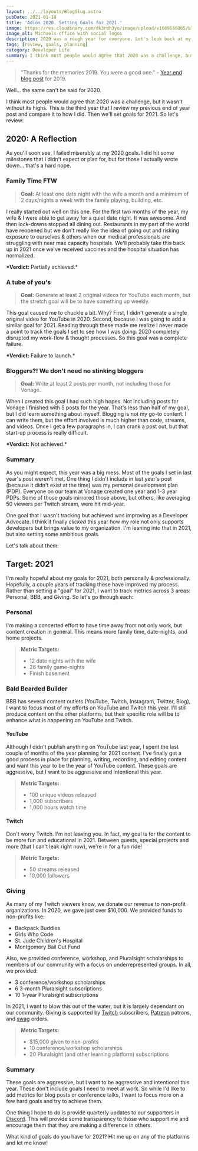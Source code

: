 ```yaml
---
layout: ../../layouts/BlogSlug.astro
pubDate: 2021-01-18
title: 'Adiós 2020. Setting Goals for 2021.'
image: https://res.cloudinary.com/dk3rdh3yo/image/upload/v1669586065/blog/goals-for-2021/cover_tgzhck.png
image_alt: Michaels office with social logos
description: 2020 was a rough year for everyone. Let's look back at my start of the year goals and see how I did and then set goals for 2021.
tags: [review, goals, planning]
category: Developer Life
summary: I think most people would agree that 2020 was a challenge, but it wasn't without its highs. This is the third year that I review my previous end of year post and compare it to how I did.
---
```


> "Thanks for the memories 2019. You were a good one." - [Year end blog post](https://baldbeardedbuilder.com/blog/2019-year-in-review/) for 2019.

Well... the same can't be said for 2020.

I think most people would agree that 2020 was a challenge, but it wasn't without its highs. This is the third
year that I review my previous end of year post and compare it to how I did. Then we'll set goals for 2021. So
let's review:

<!--more-->

## 2020: A Reflection

As you'll soon see, I failed miserably at my 2020 goals. I did hit some milestones that I didn't expect or
plan for, but for those I actually wrote down... that's a hard nope.

### Family Time FTW

> **Goal:** At least one date night with the wife a month and a minimum of 2 days/nights a week with the family playing, building, etc.

I really started out well on this one. For the first two months of the year, my wife & I were able to get away for
a quiet date night. It was awesome. And then lock-downs stopped all dining out. Restaurants in my part of the world
have reopened but we don't really like the idea of going out and risking exposure to ourselves &amp; others when
our medical professionals are struggling with near max capacity hospitals. We'll probably take this back up in 2021
once we've received vaccines and the hospital situation has normalized.

**\*Verdict:** Partially achieved.\*

### A tube of you's

> **Goal:** Generate at least 2 original videos for YouTube each month, but the stretch goal will be to have something up weekly.

This goal caused me to chuckle a bit. Why? First, I didn't generate a single original video for YouTube in 2020. Second, because I was going to add a similar goal for 2021. Reading through these made me realize I never made a point to track
the goals I set to see how I was doing. 2020 completely disrupted my work-flow & thought processes. So this goal was
a complete failure.

**\*Verdict:** Failure to launch.\*

### Bloggers?! We don't need no stinking bloggers

> **Goal:** Write at least 2 posts per month, not including those for Vonage.

When I created this goal I had such high hopes. Not including posts for Vonage I finished with 5 posts for the year.
That's less than half of my goal, but I did learn something about myself. Blogging is not my go-to content. I can write
them, but the effort involved is much higher than code, streams, and videos. Once I get a few paragraphs in, I can
crank a post out, but that start-up process is really difficult.

**\*Verdict:** Not achieved.\*

### Summary

As you might expect, this year was a big mess. Most of the goals I set in last year's post weren't met. One thing I
didn't include in last year's post (because it didn't exist at the time) was my personal development plan (PDP).
Everyone on our team at Vonage created one year and 1-3 year PDPs. Some of those goals mirrored those above, but others,
like averaging 50 viewers per Twitch stream, were hit mid-year.

One goal that I wasn't tracking but achieved was improving as a Developer Advocate. I think it finally _clicked_ this
year how my role not only supports developers but brings value to my organization. I'm leaning into that in 2021, but
also setting some ambitious goals.

Let's talk about them:

## Target: 2021

I'm really hopeful about my goals for 2021, both personally &amp; professionally. Hopefully, a couple years of tracking
these have improved my process. Rather than setting a "goal" for 2021, I want to track metrics across 3 areas: Personal, BBB, and Giving. So let's go through each:

### Personal

I'm making a concerted effort to have time away from not only work, but content creation in general. This means more
family time, date-nights, and home projects.

> **Metric Targets:**
>
> - 12 date nights with the wife
> - 26 family game-nights
> - Finish basement

### Bald Bearded Builder

BBB has several content outlets (YouTube, Twitch, Instagram, Twitter, Blog), I want to focus most of my efforts on
YouTube and Twitch this year. I'll still produce content on the other platforms, but their specific role will be to
enhance what is happening on YouTube and Twitch.

#### YouTube

Although I didn't publish anything on YouTube last year, I spent the last couple of months of the year planning for 2021
content. I've finally got a good process in place for planning, writing, recording, and editing content and want this
year to be the year of YouTube content. These goals are aggressive, but I want to be aggressive and intentional this
year.

> **Metric Targets:**
>
> - 100 unique videos released
> - 1,000 subscribers
> - 1,000 hours watch time

#### Twitch

Don't worry Twitch. I'm not leaving you. In fact, my goal is for the content to be more fun and educational in 2021.
Between guests, special projects and more (that I can't leak right now), we're in for a fun ride!

> **Metric Targets:**
>
> - 50 streams released
> - 10,000 followers

### Giving

As many of my Twitch viewers know, we donate our revenue to non-profit organizations. In 2020, we gave just over
$10,000. We provided funds to non-profits like:

- Backpack Buddies
- Girls Who Code
- St. Jude Children's Hospital
- Montgomery Bail Out Fund

Also, we provided conference, workshop, and Pluralsight scholarships to members of our community with a focus
on underrepresented groups. In all, we provided:

- 3 conference/workshop scholarships
- 6 3-month Pluralsight subscriptions
- 10 1-year Pluralsight subscriptions

In 2021, I want to blow this out of the water, but it is largely dependant on our community. Giving is supported by
[Twitch](https://twitch.tv/baldbeardedbuilder) subscribers, [Patreon](https://bbb.dev/patreon) patrons, and [swag](https://bbb.dev/shop) orders.

> **Metric Targets:**
>
> - $15,000 given to non-profits
> - 10 conference/workshop scholarships
> - 20 Pluralsight (and other learning platform) subscriptions

### Summary

These goals are aggressive, but I want to be aggressive and intentional this year. These don't include goals I need
to meet at work. So while I'd like to add metrics for blog posts or conference talks, I want to focus more on a few
hard goals and try to achieve them.

One thing I hope to do is provide quarterly updates to our supporters in [Discord](https://discord.gg/XSG7HJm). This
will provide some transparency to those who support me and encourage them that they are making a difference in others.

What kind of goals do you have for 2021? Hit me up on any of the platforms and let me know!
